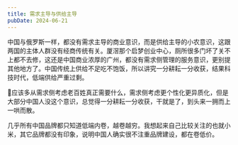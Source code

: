 ```yaml
---
title: 需求主导与供给主导
pubDate: 2024-06-21
---
```


中国与俄罗斯一样，都没有需求主导的商业意识，而是供给主导的小农意识，这跟两国的主体人群没有经商传统有关。厦滘那个启梦创业中心，厕所很多门坏了关不上都不去修，这还是中国商业浓厚的广州，都没有需求侧管理的服务意识，更别提其他地方了。中国传统上供给不足吃不饱饭，所以讲究一分耕耘一分收获，结果科技时代，低端供给严重过剩。

🤔应该多从需求侧考虑老百姓真正需要什么，需求侧考虑更个性化更异质化，但是大部分中国人没这个意识，总觉得一分耕耘一分收获，干就是了，到头来一拥而上一哄而散。

几乎所有中国品牌都只知道低端内卷，越卷越穷。我想起来自己比较关注的也就小米，其它品牌都没有印象，说明中国人确实很不注重品牌建设，都在卷低价。
